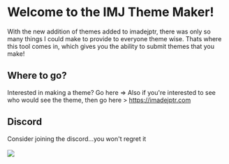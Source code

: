 # Welcome to the IMJ Theme Maker!

With the new addition of themes added to imadejptr, there was only so many things I could make to provide to everyone theme wise. Thats where this tool comes in, which gives you the ability to submit themes that you make!
## Where to go?
Interested in making a theme? Go here => 
Also if you're interested to see who would see the theme, then go here > https://imadejptr.com
## Discord
Consider joining the discord...you won't regret it
<br>
<br>
<a href="https://discord.gg/UQ35z2ACNw" target="_blank" class="woo">
  <img src="https://discordapp.com/api/guilds/1049872644528418856/widget.png?style=banner1" id="dcimg">
</a>

